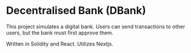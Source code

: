 # Decentralised Bank (DBank)

This project simulates a digital bank. Users can send transactions to other users, but the bank must first approve them.

Written in Solidity and React. Utilizes Nextjs.
